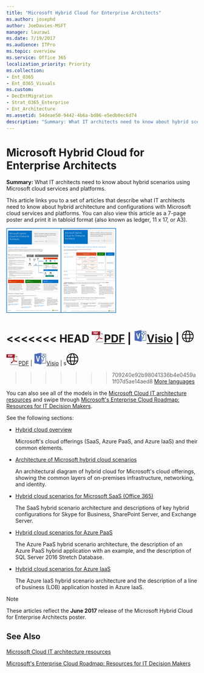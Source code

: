 ```yaml
---
title: "Microsoft Hybrid Cloud for Enterprise Architects"
ms.author: josephd
author: JoeDavies-MSFT
manager: laurawi
ms.date: 7/19/2017
ms.audience: ITPro
ms.topic: overview
ms.service: Office 365
localization_priority: Priority
ms.collection:
- Ent_O365
- Ent_O365_Visuals
ms.custom:
- DecEntMigration
- Strat_O365_Enterprise
- Ent_Architecture
ms.assetid: 54deae50-9442-4b6a-bd86-e5edb0ec6d74
description: "Summary: What IT architects need to know about hybrid scenarios using Microsoft cloud services and platforms."
---
```


# Microsoft Hybrid Cloud for Enterprise Architects

 **Summary:** What IT architects need to know about hybrid scenarios using Microsoft cloud services and platforms.
  
This article links you to a set of articles that describe what IT architects need to know about hybrid architecture and configurations with Microsoft cloud services and platforms. You can also view this article as a 7-page poster and print it in tabloid format (also known as ledger, 11 x 17, or A3).
  
[![Thumb image for the Microsoft hybrid cloud model](images/Hybrid_Poster/Hybrid_Cloud_Thumbnail.png)](https://www.microsoft.com/download/details.aspx?id=54424
)
  
<<<<<<< HEAD
![PDF file](images/Common_Images/PDFIcon.png)[PDF](https://go.microsoft.com/fwlink/p/?linkid=842082) | ![Visio file](images/Common_Images/VisioIcon.png)[Visio](https://go.microsoft.com/fwlink/p/?linkid=842083) | ![See a page with versions in additional languages](images/Common_Images/GlobeIcon.png)
=======
![PDF file](images/Common_Images/PDFIcon.png)[PDF](https://go.microsoft.com/fwlink/p/?linkid=842082)  | ![Visio file](images/Common_Images/VisioIcon.png)[Visio](https://go.microsoft.com/fwlink/p/?linkid=842083)  | s![See a page with versions in additional languages](images/Common_Images/GlobeIcon.png)
>>>>>>> 709240e92b98041336b4e0459a1f07d5ae14aed8
[More languages](https://www.microsoft.com/download/details.aspx?id=54424)
  
You can also see all of the models in the [Microsoft Cloud IT architecture resources](microsoft-cloud-it-architecture-resources.md) and swipe through [Microsoft's Enterprise Cloud Roadmap: Resources for IT Decision Makers](https://aka.ms/cloudarchitecture).
  
See the following sections:
  
- [Hybrid cloud overview](hybrid-cloud-overview.md)
    
    Microsoft's cloud offerings (SaaS, Azure PaaS, and Azure IaaS) and their common elements.
    
- [Architecture of Microsoft hybrid cloud scenarios](architecture-of-microsoft-hybrid-cloud-scenarios.md)
    
    An architectural diagram of hybrid cloud for Microsoft's cloud offerings, showing the common layers of on-premises infrastructure, networking, and identity.
    
- [Hybrid cloud scenarios for Microsoft SaaS (Office 365)](hybrid-cloud-scenarios-for-microsoft-saas-office-365.md)
    
    The SaaS hybrid scenario architecture and descriptions of key hybrid configurations for Skype for Business, SharePoint Server, and Exchange Server.
    
- [Hybrid cloud scenarios for Azure PaaS](hybrid-cloud-scenarios-for-azure-paas.md)
    
    The Azure PaaS hybrid scenario architecture, the description of an Azure PaaS hybrid application with an example, and the description of SQL Server 2016 Stretch Database.
    
- [Hybrid cloud scenarios for Azure IaaS](hybrid-cloud-scenarios-for-azure-iaas.md)
    
    The Azure IaaS hybrid scenario architecture and the description of a line of business (LOB) application hosted in Azure IaaS.
    
> [!NOTE]
> These articles reflect the **June 2017** release of the Microsoft Hybrid Cloud for Enterprise Architects poster.
  
## See Also

#### 

[Microsoft Cloud IT architecture resources](microsoft-cloud-it-architecture-resources.md)

[Microsoft's Enterprise Cloud Roadmap: Resources for IT Decision Makers](https://sway.com/FJ2xsyWtkJc2taRD)

#### 


